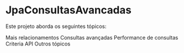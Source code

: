 # JpaConsultasAvancadas
Este projeto aborda os seguintes tópicos:

Mais relacionamentos
Consultas avançadas
Performance de consultas
Criteria API
Outros tópicos
